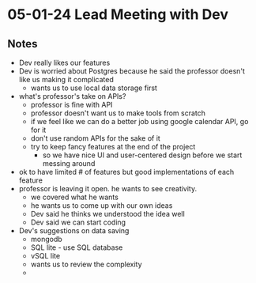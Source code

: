 # 05-01-24 Lead Meeting with Dev

## Notes
- Dev really likes our features
- Dev is worried about Postgres because he said the professor doesn't like us making it complicated
  - wants us to use local data storage first
- what's professor's take on APIs?
  - professor is fine with API
  - professor doesn't want us to make tools from scratch
  - if we feel like we can do a better job using google calendar API, go for it
  - don't use random APIs for the sake of it
  - try to keep fancy features at the end of the project
    - so we have nice UI and user-centered design before we start messing around
- ok to have limited # of features but good implementations of each feature
- professor is leaving it open. he wants to see creativity.
  - we covered what he wants 
  - he wants us to come up with our own ideas
  - Dev said he thinks we understood the idea well
  - Dev said we can start coding
- Dev's suggestions on data saving
  - mongodb
  - SQL lite - use SQL database
  - vSQL lite
  - wants us to review the complexity
  - 